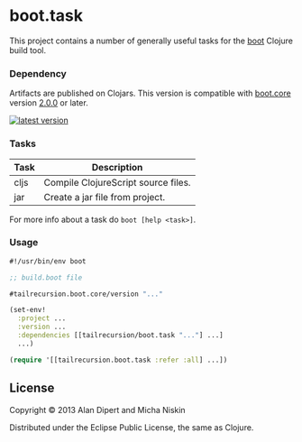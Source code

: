 # boot.task

This project contains a number of generally useful tasks for the [boot][2]
Clojure build tool.

### Dependency

Artifacts are published on Clojars. This version is compatible with
[boot.core][4] version [2.0.0][3] or later.

[![latest version][5]][1]

### Tasks

| Task          | Description                                                 |
|---------------|-------------------------------------------------------------|
| cljs          | Compile ClojureScript source files.                         |
| jar           | Create a jar file from project.                             |

For more info about a task do `boot [help <task>]`.

### Usage

```clojure
#!/usr/bin/env boot

;; build.boot file

#tailrecursion.boot.core/version "..."

(set-env!
  :project ...
  :version ...
  :dependencies [[tailrecursion/boot.task "..."] ...]
  ...)

(require '[[tailrecursion.boot.task :refer :all] ...])
```

## License

Copyright © 2013 Alan Dipert and Micha Niskin

Distributed under the Eclipse Public License, the same as Clojure.

[1]: https://clojars.org/tailrecursion/boot.task
[2]: https://github.com/tailrecursion/boot
[3]: https://github.com/tailrecursion/boot.core/tree/2.0.0
[4]: https://github.com/tailrecursion/boot.core
[5]: https://clojars.org/tailrecursion/boot.task/latest-version.svg
